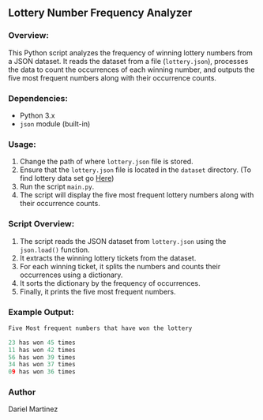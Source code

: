 ## Lottery Number Frequency Analyzer

### Overview:
This Python script analyzes the frequency of winning lottery numbers from a JSON dataset. It reads the dataset from a file (`lottery.json`), processes the data to count the occurrences of each winning number, and outputs the five most frequent numbers along with their occurrence counts.

### Dependencies:
- Python 3.x
- `json` module (built-in)

### Usage:
1. Change the path of where `lottery.json` file is stored.
2. Ensure that the `lottery.json` file is located in the `dataset` directory. (To find lottery data set go [Here](https://data.ny.gov/api/views/5xaw-6ayf/rows.json?accessType=DOWNLOAD))
3. Run the script `main.py`.
4. The script will display the five most frequent lottery numbers along with their occurrence counts.

### Script Overview:
1. The script reads the JSON dataset from `lottery.json` using the `json.load()` function.
2. It extracts the winning lottery tickets from the dataset.
3. For each winning ticket, it splits the numbers and counts their occurrences using a dictionary.
4. It sorts the dictionary by the frequency of occurrences.
5. Finally, it prints the five most frequent numbers.

### Example Output:
```cpp
Five Most frequent numbers that have won the lottery

23 has won 45 times
11 has won 42 times
56 has won 39 times
34 has won 37 times
09 has won 36 times
```

### Author 
Dariel Martinez
